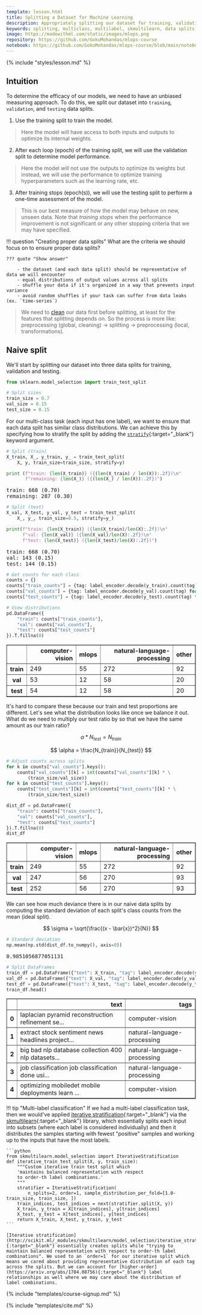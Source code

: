 ```yaml
---
template: lesson.html
title: Splitting a Dataset for Machine Learning
description: Appropriately splitting our dataset for training, validation and testing.
keywords: splitting, multiclass, multilabel, skmultilearn, data splits, mlops, applied ml, machine learning, ml in production, machine learning in production, applied machine learning
image: https://madewithml.com/static/images/mlops.png
repository: https://github.com/GokuMohandas/mlops-course
notebook: https://github.com/GokuMohandas/mlops-course/blob/main/notebooks/tagifai.ipynb
---
```



{% include "styles/lesson.md" %}

## Intuition

To determine the efficacy of our models, we need to have an unbiased measuring approach. To do this, we split our dataset into `training`, `validation`, and `testing` data splits.

1. Use the training split to train the model.
  > Here the model will have access to both inputs and outputs to optimize its internal weights.
2. After each loop (epoch) of the training split, we will use the validation split to determine model performance.
  > Here the model will not use the outputs to optimize its weights but instead, we will use the performance to optimize training hyperparameters such as the learning rate, etc.
3. After training stops (epoch(s)), we will use the testing split to perform a one-time assessment of the model.
  > This is our best measure of how the model may behave on new, unseen data. Note that *training stops* when the performance improvement is not significant or any other stopping criteria that we may have specified.

!!! question "Creating proper data splits"
    What are the criteria we should focus on to ensure proper data splits?

    ??? quote "Show answer"

        - the dataset (and each data split) should be representative of data we will encounter
        - equal distributions of output values across all splits
        - shuffle your data if it's organized in a way that prevents input variance
        - avoid random shuffles if your task can suffer from data leaks (ex. `time-series`)

> We need to [clean](preprocessing.md) our data first before splitting, at least for the features that splitting depends on. So the process is more like: preprocessing (global, cleaning) → splitting → preprocessing (local, transformations).

## Naive split
We'll start by splitting our dataset into three data splits for training, validation and testing.

```python linenums="1"
from sklearn.model_selection import train_test_split
```
```python linenums="1"
# Split sizes
train_size = 0.7
val_size = 0.15
test_size = 0.15
```

For our multi-class task (each input has one label), we want to ensure that each data split has similar class distributions. We can achieve this by specifying how to stratify the split by adding the [`stratify`](https://scikit-learn.org/stable/modules/generated/sklearn.model_selection.train_test_split.html){:target="_blank"} keyword argument.

```python linenums="1"
# Split (train)
X_train, X_, y_train, y_ = train_test_split(
    X, y, train_size=train_size, stratify=y)
```
```python linenums="1"
print (f"train: {len(X_train)} ({(len(X_train) / len(X)):.2f})\n"
       f"remaining: {len(X_)} ({(len(X_) / len(X)):.2f})")
```
<pre class="output">
train: 668 (0.70)
remaining: 287 (0.30)
</pre>
```python linenums="1"
# Split (test)
X_val, X_test, y_val, y_test = train_test_split(
    X_, y_, train_size=0.5, stratify=y_)
```
```python linenums="1"
print(f"train: {len(X_train)} ({len(X_train)/len(X):.2f})\n"
      f"val: {len(X_val)} ({len(X_val)/len(X):.2f})\n"
      f"test: {len(X_test)} ({len(X_test)/len(X):.2f})")
```
<pre class="output">
train: 668 (0.70)
val: 143 (0.15)
test: 144 (0.15)
</pre>
```python linenums="1"
# Get counts for each class
counts = {}
counts["train_counts"] = {tag: label_encoder.decode(y_train).count(tag) for tag in label_encoder.classes}
counts["val_counts"] = {tag: label_encoder.decode(y_val).count(tag) for tag in label_encoder.classes}
counts["test_counts"] = {tag: label_encoder.decode(y_test).count(tag) for tag in label_encoder.classes}
```
```python linenums="1"
# View distributions
pd.DataFrame({
    "train": counts["train_counts"],
    "val": counts["val_counts"],
    "test": counts["test_counts"]
}).T.fillna(0)
```
<div class="output_subarea output_html rendered_html ai-center-all"><div>
<table border="1" class="dataframe">
  <thead>
    <tr style="text-align: right;">
      <th></th>
      <th>computer-vision</th>
      <th>mlops</th>
      <th>natural-language-processing</th>
      <th>other</th>
    </tr>
  </thead>
  <tbody>
    <tr>
      <th>train</th>
      <td>249</td>
      <td>55</td>
      <td>272</td>
      <td>92</td>
    </tr>
    <tr>
      <th>val</th>
      <td>53</td>
      <td>12</td>
      <td>58</td>
      <td>20</td>
    </tr>
    <tr>
      <th>test</th>
      <td>54</td>
      <td>12</td>
      <td>58</td>
      <td>20</td>
    </tr>
  </tbody>
</table>
</div></div>

It's hard to compare these because our train and test proportions are different. Let's see what the distribution looks like once we balance it out. What do we need to multiply our test ratio by so that we have the same amount as our train ratio?

$$ \alpha * N_{test} = N_{train} $$

$$ \alpha = \frac{N_{train}}{N_{test}} $$

```python linenums="1"
# Adjust counts across splits
for k in counts["val_counts"].keys():
    counts["val_counts"][k] = int(counts["val_counts"][k] * \
        (train_size/val_size))
for k in counts["test_counts"].keys():
    counts["test_counts"][k] = int(counts["test_counts"][k] * \
        (train_size/test_size))
```
```python linenums="1"
dist_df = pd.DataFrame({
    "train": counts["train_counts"],
    "val": counts["val_counts"],
    "test": counts["test_counts"]
}).T.fillna(0)
dist_df
```

<div class="output_subarea output_html rendered_html ai-center-all"><div>
<table border="1" class="dataframe">
  <thead>
    <tr style="text-align: right;">
      <th></th>
      <th>computer-vision</th>
      <th>mlops</th>
      <th>natural-language-processing</th>
      <th>other</th>
    </tr>
  </thead>
  <tbody>
    <tr>
      <th>train</th>
      <td>249</td>
      <td>55</td>
      <td>272</td>
      <td>92</td>
    </tr>
    <tr>
      <th>val</th>
      <td>247</td>
      <td>56</td>
      <td>270</td>
      <td>93</td>
    </tr>
    <tr>
      <th>test</th>
      <td>252</td>
      <td>56</td>
      <td>270</td>
      <td>93</td>
    </tr>
  </tbody>
</table>
</div></div>

We can see how much deviance there is in our naive data splits by computing the standard deviation of each split's class counts from the mean (ideal split).

$$ \sigma = \sqrt{\frac{(x - \bar{x})^2}{N}} $$

```python linenums="1"
# Standard deviation
np.mean(np.std(dist_df.to_numpy(), axis=0))
```
<pre class="output">
0.9851056877051131
</pre>

```python linenums="1"
# Split DataFrames
train_df = pd.DataFrame({"text": X_train, "tag": label_encoder.decode(y_train)})
val_df = pd.DataFrame({"text": X_val, "tag": label_encoder.decode(y_val)})
test_df = pd.DataFrame({"text": X_test, "tag": label_encoder.decode(y_test)})
train_df.head()
```
<div class="output_subarea output_html rendered_html ai-center-all"><div>
<table border="1" class="dataframe">
  <thead>
    <tr style="text-align: right;">
      <th></th>
      <th>text</th>
      <th>tags</th>
    </tr>
  </thead>
  <tbody>
    <tr>
      <th>0</th>
      <td>laplacian pyramid reconstruction refinement se...</td>
      <td>computer-vision</td>
    </tr>
    <tr>
      <th>1</th>
      <td>extract stock sentiment news headlines project...</td>
      <td>natural-language-processing</td>
    </tr>
    <tr>
      <th>2</th>
      <td>big bad nlp database collection 400 nlp datasets...</td>
      <td>natural-language-processing</td>
    </tr>
    <tr>
      <th>3</th>
      <td>job classification job classification done usi...</td>
      <td>natural-language-processing</td>
    </tr>
    <tr>
      <th>4</th>
      <td>optimizing mobiledet mobile deployments learn ...</td>
      <td>computer-vision</td>
    </tr>
  </tbody>
</table>
</div></div>

!!! tip "Multi-label classification"
    If we had a multi-label classification task, then we would've applied [iterative stratification](http://lpis.csd.auth.gr/publications/sechidis-ecmlpkdd-2011.pdf){:target="_blank"} via the [skmultilearn](http://scikit.ml/index.html){:target="_blank"} library, which essentially splits each input into subsets (where each label is considered individually) and then it distributes the samples starting with fewest "positive" samples and working up to the inputs that have the most labels.

    ```python
    from skmultilearn.model_selection import IterativeStratification
    def iterative_train_test_split(X, y, train_size):
        """Custom iterative train test split which
        'maintains balanced representation with respect
        to order-th label combinations.'
        """
        stratifier = IterativeStratification(
            n_splits=2, order=1, sample_distribution_per_fold=[1.0-train_size, train_size, ])
        train_indices, test_indices = next(stratifier.split(X, y))
        X_train, y_train = X[train_indices], y[train_indices]
        X_test, y_test = X[test_indices], y[test_indices]
        return X_train, X_test, y_train, y_test
    ```

    [Iterative stratification](http://scikit.ml/_modules/skmultilearn/model_selection/iterative_stratification.html#IterativeStratification){:target="_blank"} essentially creates splits while "trying to maintain balanced representation with respect to order-th label combinations". We used to an `order=1` for our iterative split which means we cared about providing representative distribution of each tag across the splits. But we can account for [higher-order](https://arxiv.org/abs/1704.08756){:target="_blank"} label relationships as well where we may care about the distribution of label combinations.

<!-- Course signup -->
{% include "templates/course-signup.md" %}

<!-- Citation -->
{% include "templates/cite.md" %}
